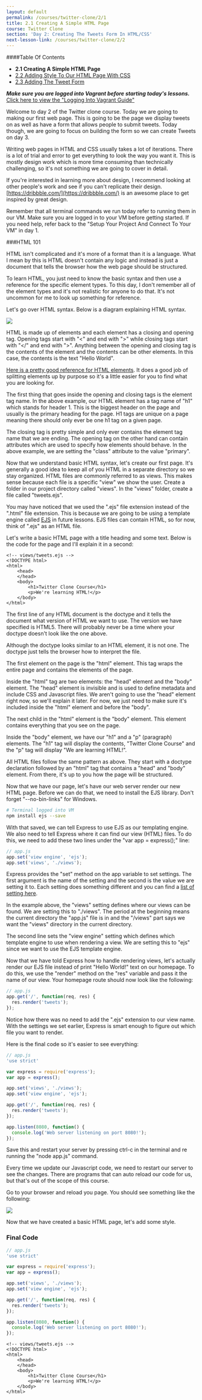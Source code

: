 ```yaml
---
layout: default
permalink: /courses/twitter-clone/2/1
title: 2.1 Creating A Simple HTML Page
course: Twitter Clone
section: 'Day 2: Creating The Tweets Form In HTML/CSS'
next-lesson-link: /courses/twitter-clone/2/2
---
```


####Table Of Contents

- **2.1 Creating A Simple HTML Page**
- [2.2 Adding Style To Our HTML Page With CSS](/courses/twitter-clone/2/2)
- [2.3 Adding The Tweet Form](/courses/twitter-clone/2/3)

***Make sure you are logged into Vagrant before starting today's lessons.*** <a href="/guides/logging-into-vagrant" target="_blank">Click here to view the "Logging Into Vagrant Guide"</a>

Welcome to day 2 of the Twitter clone course.  Today we are going to making our first web page.  This is going to be the page we display tweets on as well as have a form that allows people to submit tweets.  Today though, we are going to focus on building the form so we can create Tweets on day 3.

Writing web pages in HTML and CSS usually takes a lot of iterations.  There is a lot of trial and error to get everything to look the way you want it.  This is mostly design work which is more time consuming than technically challenging, so it's not something we are going to cover in detail.

If you're interested in learning more about design, I recommend looking at other people's work and see if you can't replicate their design.  [https://dribbble.com/](https://dribbble.com/) is an awesome place to get inspired by great design.

Remember that all terminal commands we run today refer to running them in our VM.  Make sure you are logged in to your VM before getting started.  If you need help, refer back to the "Setup Your Project And Connect To Your VM" in day 1.

###HTML 101

HTML isn't complicated and it's more of a format than it is a language.  What I mean by this is HTML doesn't contain any logic and instead is just a document that tells the browser how the web page should be structured.

To learn HTML, you just need to know the basic syntax and then use a reference for the specific element types.  To this day, I don't remember all of the element types and it's not realistic for anyone to do that.  It's not uncommon for me to look up something for reference.

Let's go over HTML syntax.  Below is a diagram explaining HTML syntax.

![](https://s3.amazonaws.com/spark-school/courses/twitter-clone/2/HTML-element-markup-syntax-diagram.png)

HTML is made up of elements and each element has a closing and opening tag.  Opening tags start with "<" and end with ">" while closing tags start with "</" and end with ">".  Anything between the opening and closing tag is the contents of the element and the contents can be other elements.  In this case, the contents is the text "Hello World".

[Here is a pretty good reference for HTML elements](https://developer.mozilla.org/en-US/docs/Web/HTML/Element).  It does a good job of splitting elements up by purpose so it's a little easier for you to find what you are looking for.

The first thing that goes inside the opening and closing tags is the element tag name.  In the above example, our HTML element has a tag name of "h1" which stands for header 1.  This is the biggest header on the page and usually is the primary heading for the page.  H1 tags are unique on a page meaning there should only ever be one h1 tag on a given page.

The closing tag is pretty simple and only ever contains the element tag name that we are ending.  The opening tag on the other hand can contain attributes which are used to specify how elements should behave.  In the above example, we are setting the "class" attribute to the value "primary".

Now that we understand basic HTML syntax, let's create our first page.  It's generally a good idea to keep all of you HTML in a separate directory so we stay organized.  HTML files are commonly referred to as views.  This makes sense because each file is a specific "view" we show the user. Create a folder in our project directory called "views".  In the "views" folder, create a file called "tweets.ejs".

You may have noticed that we used the ".ejs" file extension instead of the ".html" file extension.  This is because we are going to be using a template engine called [EJS](http://www.embeddedjs.com/) in future lessons.  EJS files can contain HTML, so for now, think of ".ejs" as an HTML file.

Let's write a basic HTML page with a title heading and some text.  Below is the code for the page and I'll explain it in a second:

```ejs
<!-- views/tweets.ejs -->
<!DOCTYPE html>
<html>
    <head>
    </head>
    <body>
        <h1>Twitter Clone Course</h1>
        <p>We're learning HTML!</p>
    </body>
</html>
```

The first line of any HTML document is the doctype and it tells the document what version of HTML we want to use.  The version we have specified is HTML5.  There will probably never be a time where your doctype doesn't look like the one above.

Although the doctype looks similar to an HTML element, it is not one.   The doctype just tells the browser how to interpret the file.

The first element on the page is the "html" element.  This tag wraps the entire page and contains the elements of the page.

Inside the "html" tag are two elements: the "head" element and the "body" element.  The "head" element is invisible and is used to define metadata and include CSS and Javascript files.  We aren't going to use the "head" element right now, so we'll explain it later.  For now, we just need to make sure it's included inside the "html" element and before the "body".

The next child in the "html" element is the "body" element.  This element contains everything that you see on the page.

Inside the "body" element, we have our  "h1" and a "p" (paragraph) elements.  The "h1" tag will display the contents, "Twitter Clone Course" and the "p" tag will display "We are learning HTML!".

All HTML files follow the same pattern as above.  They start with a doctype declaration followed by an "html" tag that contains a "head" and "body" element.  From there, it's up to you how the page will be structured.

Now that we have our page, let's have our web server render our new HTML page.  Before we can do that, we need to install the EJS library. Don't forget "--no-bin-links" for Windows.

```bash
# Terminal logged into VM
npm install ejs --save
 ```

With that saved, we can tell Express to use EJS as our templating engine.  We also need to tell Express where it can find our view (HTML) files.  To do this, we need to add these two lines under the "var app = express();" line:

```javascript
// app.js
app.set('view engine', 'ejs');
app.set('views', './views');
```

Express provides the "set" method on the app variable to set settings.  The first argument is the name of the setting and the second is the value we are setting it to.  Each setting does something different and you can find a [list of setting here](http://expressjs.com/en/api.html#app.set).

In the example above, the "views" setting defines where our views can be found.  We are setting this to "./views".  The period at the beginning means the current directory the "app.js" file is in and the "/views" part says we want the "views" directory in the current directory.

The second line sets the "view engine" setting which defines which template engine to use when rendering a view.  We are setting this to "ejs" since we want to use the EJS template engine.

Now that we have told Express how to handle rendering views, let's actually render our EJS file instead of print "Hello World!" text on our homepage.  To do this, we use the "render" method on the "res" variable and pass it the name of our view.  Your homepage route should now look like the following:

```javascript
// app.js
app.get('/', function(req, res) {
  res.render('tweets');
});
```

Notice how there was no need to add the ".ejs" extension to our view name.  With the settings we set earlier, Express is smart enough to figure out which file you want to render.

Here is the final code so it's easier to see everything:

```javascript
// app.js
'use strict'

var express = require('express');
var app = express();

app.set('views', './views');
app.set('view engine', 'ejs');

app.get('/', function(req, res) {
  res.render('tweets');
});

app.listen(8080, function() {
  console.log('Web server listening on port 8080!');
});
```

Save this and restart your server by pressing ctrl-c in the terminal and re running the "node app.js" command.

Every time we update our Javascript code, we need to restart our server to see the changes.  There are programs that can auto reload our code for us, but that's out of the scope of this course.

Go to your browser and reload you page.  You should see something like the following:

![](https://s3.amazonaws.com/spark-school/courses/twitter-clone/2/simple-html-page-with-header-and-paragraph.png)

Now that we have created a basic HTML page, let's add some style.

### Final Code

```javascript
// app.js
'use strict'

var express = require('express');
var app = express();

app.set('views', './views');
app.set('view engine', 'ejs');

app.get('/', function(req, res) {
  res.render('tweets');
});

app.listen(8080, function() {
  console.log('Web server listening on port 8080!');
});
```

```ejs
<!-- views/tweets.ejs -->
<!DOCTYPE html>
<html>
    <head>
    </head>
    <body>
        <h1>Twitter Clone Course</h1>
        <p>We're learning HTML!</p>
    </body>
</html>
```
